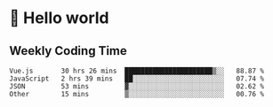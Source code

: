 # 🍻 Hello world

## Weekly Coding Time
<!--START_SECTION:waka-->

```text
Vue.js       30 hrs 26 mins  ██████████████████████▒░░   88.87 %
JavaScript   2 hrs 39 mins   ██░░░░░░░░░░░░░░░░░░░░░░░   07.74 %
JSON         53 mins         ▓░░░░░░░░░░░░░░░░░░░░░░░░   02.62 %
Other        15 mins         ▒░░░░░░░░░░░░░░░░░░░░░░░░   00.76 %
```

<!--END_SECTION:waka-->
